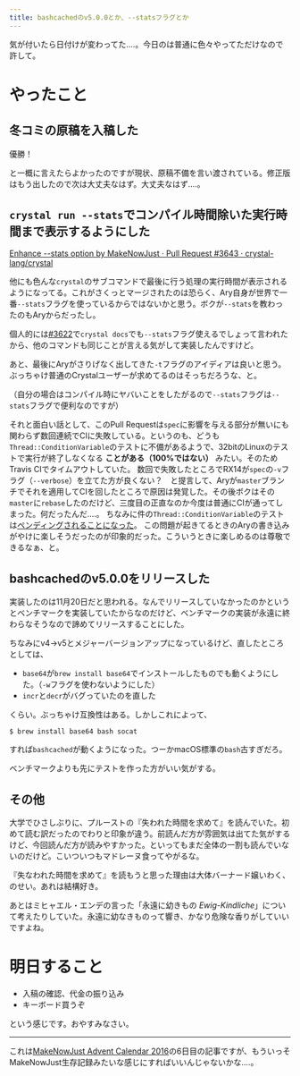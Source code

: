 ```yaml
---
title: bashcachedのv5.0.0とか、--statsフラグとか
---
```


<script async src="//cdn.embedly.com/widgets/platform.js"></script>

気が付いたら日付けが変わってた‥‥。今日のは普通に色々やってただけなので許して。

# やったこと

## 冬コミの原稿を入稿した

優勝！

と一概に言えたらよかったのですが現状、原稿不備を言い渡されている。修正版はもう出したので次は大丈夫なはず。大丈夫なはず‥‥。

## `crystal run --stats`でコンパイル時間除いた実行時間まで表示するようにした

<a class="embedly-card" href="https://github.com/crystal-lang/crystal/pull/3643">Enhance --stats option by MakeNowJust · Pull Request #3643 · crystal-lang/crystal</a>

他にも色んな`crystal`のサブコマンドで最後に行う処理の実行時間が表示されるようになってる。これがさくっとマージされたのは恐らく、Ary自身が世界で一番`--stats`フラグを使っているからではないかと思う。ボクが`--stats`を教わったのもAryからだったし。

個人的には[#3622](https://github.com/crystal-lang/crystal/pull/3622)で`crystal docs`でも`--stats`フラグ使えるでしょって言われたから、他のコマンドも同じことが言える気がして実装したんですけど。

あと、最後にAryがさりげなく出してきた`-t`フラグのアイディアは良いと思う。ぶっちゃけ普通のCrystalユーザーが求めてるのはそっちだろうな、と。

（自分の場合はコンパイル時にヤバいことをしたがるので`--stats`フラグは`--stats`フラグで便利なのですが）

それと面白い話として、このPull Requestは`spec`に影響を与える部分が無いにも関わらず数回連続でCIに失敗している。というのも、どうも`Thread::ConditionVariable`のテストに不備があるようで、32bitのLinuxのテストで実行が終了しなくなる **ことがある（100%ではない）** みたい。そのためTravis CIでタイムアウトしていた。
数回で失敗したところでRX14が`spec`の`-v`フラグ（`--verbose`）を立てた方が良くない？　と提言して、Aryが`master`ブランチでそれを適用してCIを回したところで原因は発覚した。その後ボクはその`master`に`rebase`したのだけど、三度目の正直なのか今度は普通にCIが通ってしまった。何だったんだ‥‥。
ちなみに件の`Thread::ConditionVariable`のテストは[ペンディングされることになった](https://github.com/crystal-lang/crystal/commit/2e9c9b50c95b0f906d179aeebd14f2319f527730)。
この問題が起きてるときのAryの書き込みがやけに楽しそうだったのが印象的だった。こういうときに楽しめるのは尊敬できるなぁ、と。

## bashcachedのv5.0.0をリリースした

実装したのは11月20日だと思われる。なんでリリースしていなかったのかというとベンチマークを実装していたからなのだけど、ベンチマークの実装が永遠に終わらなそうなので諦めてリリースすることにした。

ちなみにv4→v5とメジャーバージョンアップになっているけど、直したところとしては、

  - `base64`が`brew install base64`でインストールしたものでも動くようにした。（`-w`フラグを使わないようにした）
  - `incr`と`decr`がバグっていたのを直した

くらい。ぶっちゃけ互換性はある。しかしこれによって、

```console
$ brew install base64 bash socat
```

すれば`bashcached`が動くようになった。つーかmacOS標準の`bash`古すぎだろ。

ベンチマークよりも先にテストを作った方がいい気がする。

## その他

大学でひさしぶりに、プルーストの『失われた時間を求めて』を読んでいた。初めて読む訳だったのでわりと印象が違う。前読んだ方が雰囲気は出てた気がするけど、今回読んだ方が読みやすかった。といってもまだ全体の一割も読んでいないのだけど。こいついつもマドレーヌ食ってやがるな。

『失なわれた時間を求めて』を読もうと思った理由は大体バーナード嬢いわく、のせい。あれは結構好き。

あとはミヒャエル・エンデの言った「永遠に幼きもの *Ewig-Kindliche*」について考えたりしていた。永遠に幼なきものって響き、かなり危険な香りがしていいですよね。

# 明日すること

  - 入稿の確認、代金の振り込み
  - キーボード買うぞ

という感じです。おやすみなさい。

- - -

これは[MakeNowJust Advent Calendar 2016](http://www.adventar.org/calendars/1906)の6日目の記事ですが、もういっそMakeNowJust生存記録みたいな感じにすればいいんじゃないかな‥‥。

